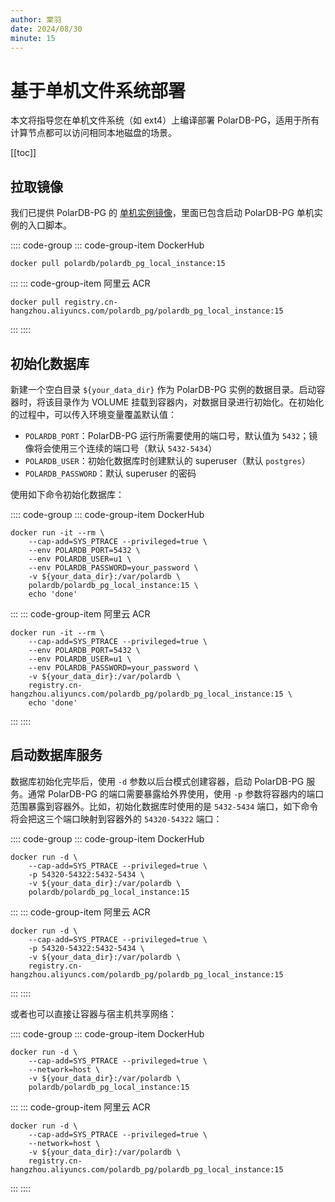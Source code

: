 ```yaml
---
author: 棠羽
date: 2024/08/30
minute: 15
---
```


# 基于单机文件系统部署

<ArticleInfo :frontmatter=$frontmatter></ArticleInfo>

本文将指导您在单机文件系统（如 ext4）上编译部署 PolarDB-PG，适用于所有计算节点都可以访问相同本地磁盘的场景。

[[toc]]

## 拉取镜像

我们已提供 PolarDB-PG 的 [单机实例镜像](https://hub.docker.com/r/polardb/polardb_pg_local_instance/tags)，里面已包含启动 PolarDB-PG 单机实例的入口脚本。

:::: code-group
::: code-group-item DockerHub

```bash:no-line-numbers
docker pull polardb/polardb_pg_local_instance:15
```

:::
::: code-group-item 阿里云 ACR

```bash:no-line-numbers
docker pull registry.cn-hangzhou.aliyuncs.com/polardb_pg/polardb_pg_local_instance:15
```

:::
::::

## 初始化数据库

新建一个空白目录 `${your_data_dir}` 作为 PolarDB-PG 实例的数据目录。启动容器时，将该目录作为 VOLUME 挂载到容器内，对数据目录进行初始化。在初始化的过程中，可以传入环境变量覆盖默认值：

- `POLARDB_PORT`：PolarDB-PG 运行所需要使用的端口号，默认值为 `5432`；镜像将会使用三个连续的端口号（默认 `5432-5434`）
- `POLARDB_USER`：初始化数据库时创建默认的 superuser（默认 `postgres`）
- `POLARDB_PASSWORD`：默认 superuser 的密码

使用如下命令初始化数据库：

:::: code-group
::: code-group-item DockerHub

```bash:no-line-numbers
docker run -it --rm \
    --cap-add=SYS_PTRACE --privileged=true \
    --env POLARDB_PORT=5432 \
    --env POLARDB_USER=u1 \
    --env POLARDB_PASSWORD=your_password \
    -v ${your_data_dir}:/var/polardb \
    polardb/polardb_pg_local_instance:15 \
    echo 'done'
```

:::
::: code-group-item 阿里云 ACR

```bash:no-line-numbers
docker run -it --rm \
    --cap-add=SYS_PTRACE --privileged=true \
    --env POLARDB_PORT=5432 \
    --env POLARDB_USER=u1 \
    --env POLARDB_PASSWORD=your_password \
    -v ${your_data_dir}:/var/polardb \
    registry.cn-hangzhou.aliyuncs.com/polardb_pg/polardb_pg_local_instance:15 \
    echo 'done'
```

:::
::::

## 启动数据库服务

数据库初始化完毕后，使用 `-d` 参数以后台模式创建容器，启动 PolarDB-PG 服务。通常 PolarDB-PG 的端口需要暴露给外界使用，使用 `-p` 参数将容器内的端口范围暴露到容器外。比如，初始化数据库时使用的是 `5432-5434` 端口，如下命令将会把这三个端口映射到容器外的 `54320-54322` 端口：

:::: code-group
::: code-group-item DockerHub

```bash:no-line-numbers
docker run -d \
    --cap-add=SYS_PTRACE --privileged=true \
    -p 54320-54322:5432-5434 \
    -v ${your_data_dir}:/var/polardb \
    polardb/polardb_pg_local_instance:15
```

:::
::: code-group-item 阿里云 ACR

```bash:no-line-numbers
docker run -d \
    --cap-add=SYS_PTRACE --privileged=true \
    -p 54320-54322:5432-5434 \
    -v ${your_data_dir}:/var/polardb \
    registry.cn-hangzhou.aliyuncs.com/polardb_pg/polardb_pg_local_instance:15
```

:::
::::

或者也可以直接让容器与宿主机共享网络：

:::: code-group
::: code-group-item DockerHub

```bash:no-line-numbers
docker run -d \
    --cap-add=SYS_PTRACE --privileged=true \
    --network=host \
    -v ${your_data_dir}:/var/polardb \
    polardb/polardb_pg_local_instance:15
```

:::
::: code-group-item 阿里云 ACR

```bash:no-line-numbers
docker run -d \
    --cap-add=SYS_PTRACE --privileged=true \
    --network=host \
    -v ${your_data_dir}:/var/polardb \
    registry.cn-hangzhou.aliyuncs.com/polardb_pg/polardb_pg_local_instance:15
```

:::
::::
